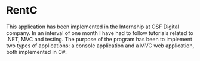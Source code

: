 # RentC
This application has been implemented in the Internship at OSF Digital company.
In an interval of one month I have had to follow tutorials related to .NET, MVC and testing. 
The purpose of the program has been to implement two types of applications: a console application and a MVC web application, both implemented in C#.
